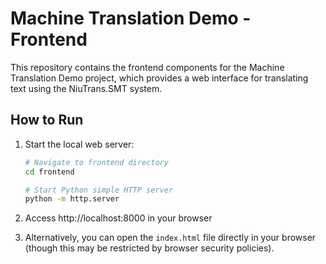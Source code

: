 # Machine Translation Demo - Frontend

This repository contains the frontend components for the Machine Translation Demo project, which provides a web interface for translating text using the NiuTrans.SMT system.

## How to Run


1. Start the local web server:
   ```bash
   # Navigate to frontend directory
   cd frontend
   
   # Start Python simple HTTP server
   python -m http.server
   ```

2. Access http://localhost:8000 in your browser

3. Alternatively, you can open the `index.html` file directly in your browser (though this may be restricted by browser security policies).
